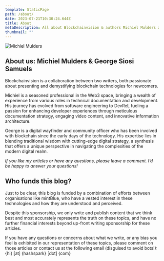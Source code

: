 ```yaml
---
template: StaticPage
path: /about/
date: 2023-07-21T10:30:24.644Z
title: About
metaDescription: All about Blockchainvision & authors Michiel Mulders and George Siosi Samuels
thumbnail: ""
---
```

![Michiel Mulders](/assets/michiel_mulders.jpeg "Michiel Mulders")

## About us: Michiel Mulders & George Siosi Samuels

Blockchainvision is a collaboration between two writers, both passionate about presenting and demystifying blockchain technologies for newcomers.

Michiel is a seasoned professional in the Web3 space, bringing a wealth of experience from various roles in technical documentation and development. His journey has evolved from software engineering to DevRel, fueling a passion for enhancing developer experiences through meticulous documentation strategy, engaging video content, and innovative information architecture.

George is a digital wayfinder and community officer who has been involved with blockchain since the early days of the technology. His expertise lies in blending traditional wisdom with cutting-edge digital strategy, a synthesis that offers a unique perspective in navigating the complexities of the modern digital realm.

*If you like my articles or have any questions, please leave a comment. I’d be happy to answer your questions!*

## Who funds this blog?

Just to be clear, this blog is funded by a combination of efforts between organisations like mintBlue, who have a vested interest in these technologies and how they are understood and perceived. 

Despite this sponsorship, we only write and publish content that we think best and most accurately represents the truth on these topics, and have no further financial interests beyond up-front writing sponsorship for these articles.

If you have any questions or concerns about what we write, or any bias you feel is exhibited in our representation of these topics, please comment on those articles or contact us at the following email (disguised to avoid bots!): {hi} \[at] {hashspark} \[dot] {com}